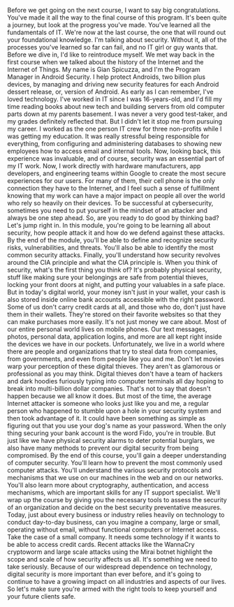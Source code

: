 Before we get going on the next course, I want to say big congratulations.
You've made it all the way to the final course of this program. It's been quite
a journey, but look at the progress you've made. You've learned all the
fundamentals of IT. We're now at the last course, the one that will round out
your foundational knowledge. I'm talking about security. Without it, all of the
processes you've learned so far can fail, and no IT girl or guy wants that.
Before we dive in, I'd like to reintroduce myself. We met way back in the first
course when we talked about the history of the Internet and the Internet of
Things. My name is Gian Spicuzza, and I'm the Program Manager in Android
Security. I help protect Androids, two billion plus devices, by managing and
driving new security features for each Android dessert release, or, version of
Android. As early as I can remember, I've loved technology. I've worked in IT
since I was 16-years-old, and I'd fill my time reading books about new tech and
building servers from old computer parts down at my parents basement. I was
never a very good test-taker, and my grades definitely reflected that. But I
didn't let it stop me from pursuing my career. I worked as the one person IT
crew for three non-profits while I was getting my education. It was really
stressful being responsible for everything, from configuring and administering
databases to showing new employees how to access email and internal tools. Now,
looking back, this experience was invaluable, and of course, security was an
essential part of my IT work. Now, I work directly with hardware manufacturers,
app developers, and engineering teams within Google to create the most secure
experiences for our users. For many of them, their cell phone is the only
connection they have to the Internet, and I feel such a sense of fulfillment
knowing that my work can have a major impact on people all over the world who
rely so heavily on their devices. To be successful at cybersecurity, sometimes
you need to put yourself in the mindset of an attacker and always be one step
ahead. So, are you ready to do good by thinking bad? Let's jump right in. In
this module, you're going to be learning all about security, how people attack
it and how do we defend against these attacks. By the end of the module, you'll
be able to define and recognize security risks, vulnerabilities, and threats.
You'll also be able to identify the most common security attacks. Finally,
you'll understand how security revolves around the CIA principle and what the
CIA principle is. When you think of security, what's the first thing you think
of? It's probably physical security, stuff like making sure your belongings are
safe from potential thieves, locking your front doors at night, and putting your
valuables in a safe place. But in today's digital world, your money isn't just
in your wallet, your cash is also stored inside online bank accounts accessible
with the right password. Some of us don't carry credit cards at all, and those
who do, don't just have them in their wallets. They're stored on their favorite
websites so that they can make purchases more easily. It's not just money we
care about. Most of our entire personal world lives on mobile phones. Our text
messages, photos, personal data, application logins, and more are all kept right
inside the devices we have in our pockets. Unfortunately, we live in a world
where there are people and organizations that try to steal data from companies,
from governments, and even from people like you and me. Don't let movies warp
your perception of these digital thieves. They aren't as glamorous or
professional as you may think. Digital thieves don't have a team of hackers and
dark hoodies furiously typing into computer terminals all day hoping to break
into multi-billion dollar companies. That's not to say that doesn't happen
because we all know it does. But most of the time, the average Internet attacker
is someone who looks just like you and me, a regular person who happened to
stumble upon a hole in your security system and then took advantage of it. It
could have been something as simple as figuring out that you use your dog's name
as your password. When the only thing securing your bank account is the word
Fido, you're in trouble. But just like we have physical security alarms to deter
potential burglars, we also have many methods to prevent our digital security
from being compromised. By the end of this course, you'll gain a deeper
understanding of computer security. You'll learn how to prevent the most
commonly used computer attacks. You'll understand the various security protocols
and mechanisms that we use on our machines in the web and on our networks.
You'll also learn more about cryptography, authentication, and access
mechanisms, which are important skills for any IT support specialist. We'll wrap
up the course by giving you the necessary tools to assess the security of an
organization and decide on the best security preventative measures. Today, just
about every business or industry relies heavily on technology to conduct
day-to-day business, can you imagine a company, large or small, operating
without email, without functional computers or Internet access. Take the case of
a small company. It needs some technology if it wants to be able to access
credit cards. Recent attacks like the WannaCry cryptoworm and large scale
attacks using the Mirai botnet highlight the scope and scale of how security
affects us all. It's something we need to take seriously. Because of our
widespread dependence on technology, digital security is more important than
ever before, and it's going to continue to have a growing impact on all
industries and aspects of our lives. So let's make sure you're armed with the
right tools to keep yourself and your future clients safe.